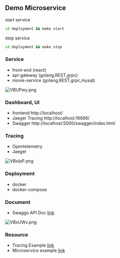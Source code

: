 ## Demo Microservice

start service
```cmd
cd deployment && make start
```

stop service
```cmd
cd deployment && make stop
```

### Service
- front-end (react)
- api-gateway (golang,REST,grpc)
- movie-service (golang,REST,grpc,mysql)
<img src="https://sv1.picz.in.th/images/2022/06/14/VBUPwy.png" alt="VBUPwy.png" border="0" />

### Dashboard, UI
- frontend http://localhost/
- Jaeger Tracing http://localhost:16686/
- Swagger http://localhost:5000/swagger/index.html

### Tracing
- Opentelemetry
- Jaeger
<img src="https://sv1.picz.in.th/images/2022/06/14/VBxIpP.png" alt="VBxIpP.png" border="0" />

### Deployment
- docker
- docker-compose

### Document
- Swaggo API Doc [link](https://github.com/swaggo/swag) 
<img src="https://sv1.picz.in.th/images/2022/06/14/VBxUWv.png" alt="VBxUWv.png" border="0" />

### Resource
- Tracing Example [link](https://github.com/TonPC64/distributed-tracing-in-golang)
- Microservice example [link](https://levelup.gitconnected.com/microservices-with-go-grpc-api-gateway-and-authentication-part-1-2-393ad9fc9d30)
